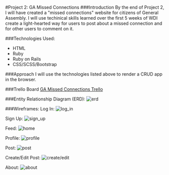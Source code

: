 #Project 2: GA Missed Connections
###Introduction
By the end of Project 2, I will have created a "missed connections" website for citizens of General Assembly. I will use techinical skills learned over the first 5 weeks of WDI create a light-hearted way for users to post about a missed connection and for other users to comment on it. 

###Technologies Used:
* HTML
* Ruby
* Ruby on Rails
* CSS/SCSS/Bootstrap
	

###Approach
I will use the technologies listed above to render a CRUD app in the browser. 

###Trello Board
<a href="https://trello.com/b/3YUf6ckR/wdi-sm-43-project-2" target = "_blank">GA Missed Connections Trello</a>

###Entity Relationship Diagram (ERD):
![erd](assets/erd.jpg)

###Wireframes:
Log In:
![log_in](assets/log_in.jpg)

Sign Up:
![sign_up](assets/sign_up.jpg)

Feed:
![home](assets/index.jpg)

Profile:
![profile](assets/profile.jpg)

Post:
![post](assets/show.jpg)

Create/Edit Post:
![create/edit](assets/create_edit_destroy.jpg)

About:
![about](assets/about.jpg)